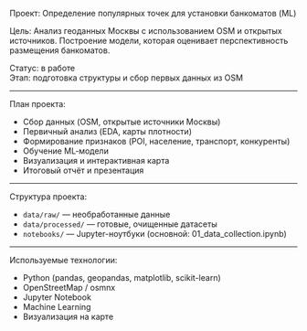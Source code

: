 Проект: Определение популярных точек для установки банкоматов (ML)

Цель:
Анализ геоданных Москвы с использованием OSM и открытых источников. Построение модели, которая оценивает перспективность размещения банкоматов.

Статус: в работе  
Этап: подготовка структуры и сбор первых данных из OSM

---

План проекта:
- Сбор данных (OSM, открытые источники Москвы)
- Первичный анализ (EDA, карты плотности)
- Формирование признаков (POI, население, транспорт, конкуренты)
- Обучение ML‑модели
- Визуализация и интерактивная карта
- Итоговый отчёт и презентация

---

Структура проекта:
- `data/raw/` — необработанные данные
- `data/processed/` — готовые, очищенные датасеты
- `notebooks/` — Jupyter-ноутбуки (основной: 01_data_collection.ipynb)


---

Используемые технологии:
- Python (pandas, geopandas, matplotlib, scikit-learn)
- OpenStreetMap / osmnx
- Jupyter Notebook
- Machine Learning
- Визуализация на карте
